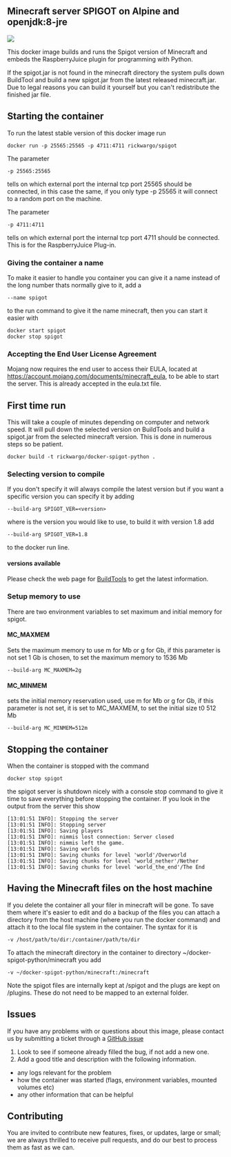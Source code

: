 ## Minecraft server SPIGOT on Alpine and openjdk:8-jre
[![](https://images.microbadger.com/badges/image/rickwargo/spigot.svg)](https://microbadger.com/images/rickwargo/spigot "Get your own image badge on microbadger.com")

This docker image builds and runs the Spigot version of Minecraft and embeds the RaspberryJuice plugin for programming with Python. 

If the spigot.jar is not found in the minecraft directory the system pulls down BuildTool and build a new spigot.jar from the latest
released minecraft.jar. Due to legal reasons you can build it yourself but you can't redistribute the finished jar file.

## Starting the container

To run the latest stable version of this docker image run

	docker run -p 25565:25565 -p 4711:4711 rickwargo/spigot

The parameter

	-p 25565:25565

tells on which external port the internal tcp port 25565 should be connected, in this case the same, if
you only type -p 25565 it will connect to a random port on the machine.

The parameter

	-p 4711:4711

tells on which external port the internal tcp port 4711 should be connected. This is for the RaspberryJuice Plug-in.

### Giving the container a name

To make it easier to handle you container you can give it a name instead of the long
number thats normally give to it, add a

	--name spigot

to the run command to give it the name minecraft, then you can start it easier with

	docker start spigot
	docker stop spigot

### Accepting the End User License Agreement
Mojang now requires the end user to access their EULA, located at
https://account.mojang.com/documents/minecraft_eula, to be able to start the server.
This is already accepted in the eula.txt file.

## First time run

This will take a couple of minutes depending on computer and network speed. It will pull down
the selected version on BuildTools and build a spigot.jar from the selected minecraft version.
This is done in numerous steps so be patient. 

    docker build -t rickwargo/docker-spigot-python .

### Selecting version to compile

If you don't specify it will always compile the latest version but if you want a specific version you can specify it by adding

	--build-arg SPIGOT_VER=<version>

where <version> is the version you would like to use, to build it with version 1.8 add

	--build-arg SPIGOT_VER=1.8

to the docker run line.

#### versions available

Please check the web page for [BuildTools](https://www.spigotmc.org/wiki/buildtools/#versions) to get the latest information. 

### Setup memory to use

There are two environment variables to set maximum and initial memory for spigot.

#### MC_MAXMEM

Sets the maximum memory to use <size>m for Mb or <size>g for Gb, if this parameter is not set 1 Gb is chosen, to set the maximum memory to 1536 Mb

    --build-arg MC_MAXMEM=2g

#### MC_MINMEM

sets the initial memory reservation used, use <size>m for Mb or <size>g for Gb, if this parameter is not set, it is set to MC_MAXMEM, to set the initial size t0 512 Mb

    --build-arg MC_MINMEM=512m

## Stopping the container

When the container is stopped with the command

	docker stop spigot

the spigot server is shutdown nicely with a console stop command to give it time to save everything before
stopping the container. If you look in the output from the server this show

	[13:01:51 INFO]: Stopping the server
	[13:01:51 INFO]: Stopping server
	[13:01:51 INFO]: Saving players
	[13:01:51 INFO]: nimmis lost connection: Server closed
	[13:01:51 INFO]: nimmis left the game.
	[13:01:51 INFO]: Saving worlds
	[13:01:51 INFO]: Saving chunks for level 'world'/Overworld
	[13:01:51 INFO]: Saving chunks for level 'world_nether'/Nether
	[13:01:51 INFO]: Saving chunks for level 'world_the_end'/The End

## Having the Minecraft files on the host machine

If you delete the container all your filer in minecraft will be gone. To save them where it's
easier to edit and do a backup of the files you can attach a directory from the host machine
(where you run the docker command) and attach it to the local file system in the container.
The syntax for it is

	-v /host/path/to/dir:/container/path/to/dir

To attach the minecraft directory in the container to directory ~/docker-spigot-python/minecraft you add

	-v ~/docker-spigot-python/minecraft:/minecraft

Note the spigot files are internally kept at /spigot and the plugs are kept on /plugins. These do not need to be mapped to an external folder.

## Issues

If you have any problems with or questions about this image, please contact us by submitting a ticket through a [GitHub issue](https://github.com/rickwargo/docker-spigot-python/issues "GitHub issue")

1. Look to see if someone already filled the bug, if not add a new one.
2. Add a good title and description with the following information.
 - any logs relevant for the problem
 - how the container was started (flags, environment variables, mounted volumes etc)
 - any other information that can be helpful

## Contributing

You are invited to contribute new features, fixes, or updates, large or small; we are always thrilled to receive pull requests, and do our best to process them as fast as we can.